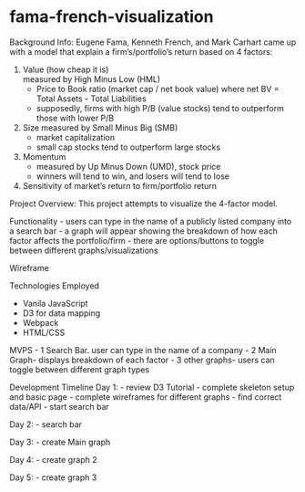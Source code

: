 # fama-french-visualization
Background Info: Eugene Fama, Kenneth French, and Mark Carhart came up with a model that
explain a firm’s/portfolio’s return based on 4 factors:
1. Value (how cheap it is)   
	measured by High Minus Low (HML)
	- Price to Book ratio (market cap / net book value)
	 where net BV = Total Assets - Total Liabilities
	- supposedly, firms with high P/B (value stocks) tend to outperform 
	those with lower P/B
2. Size
	measured by Small Minus Big (SMB)
	- market capitalization
	- small cap stocks tend to outperform large stocks
3. Momentum
	- measured by Up Minus Down (UMD), stock price
	- winners will tend to win, and losers will tend to lose
4. Sensitivity of market’s return to firm/portfolio return

Project Overview:
This project attempts to visualize the 4-factor model. 

Functionality
	- users can type in the name of a publicly listed company into a search bar
	- a graph will appear showing the breakdown of how each factor affects the
	portfolio/firm
	- there are options/buttons to toggle between different graphs/visualizations

Wireframe


Technologies Employed
- Vanila JavaScript
- D3 for data mapping
- Webpack
- HTML/CSS


MVPS
	- 1 Search Bar. user can type in the name of a company
	- 2 Main Graph- displays breakdown of each factor
	- 3 other graphs- users can toggle between different graph types


Development Timeline
Day 1:
	- review D3 Tutorial
	- complete skeleton setup and basic page
	- complete wireframes for different graphs
	- find correct data/API
	- start search bar

Day 2:
	- search bar

Day 3:
	- create Main graph

Day 4:
	- create graph 2

Day 5:
	-  create graph 3
